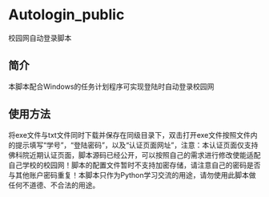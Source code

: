 # Autologin_public
 校园网自动登录脚本

## 简介
本脚本配合Windows的任务计划程序可实现登陆时自动登录校园网
## 使用方法
将exe文件与txt文件同时下载并保存在同级目录下，双击打开exe文件按照文件内的提示填写“学号”，“登陆密码”，以及“认证页面网址”，注意：本认证页面仅支持佛科院近期认证页面，脚本源码已经公开，可以按照自己的需求进行修改使能适配自己学校的校园网！脚本的配置文件暂时不支持加密存储，请注意自己的密码是否与其他账户密码重复！本脚本只作为Python学习交流的用途，请勿使用此脚本做任何不道德、不合法的用途。
